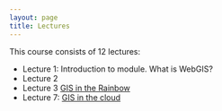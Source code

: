 ```yaml
---
layout: page
title: Lectures
---
```


This course consists of 12 lectures:

- Lecture 1: Introduction to module. What is WebGIS?
- Lecture 2
- Lecture 3 [GIS in the Rainbow](/webGIS/lectures/gis-in-the-rainbow.html)
- Lecture 7: [GIS in the cloud](/webGIS/lectures/gis-in-the-cloud.html)

